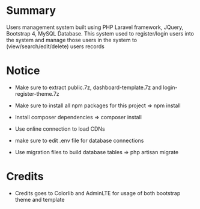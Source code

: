# Summary

Users management system built using PHP Laravel framework, JQuery, Bootstrap 4, MySQL Database. 
This system used to register/login users into the system and manage those users in the system to (view/search/edit/delete) users records

# Notice

* Make sure to extract public.7z, dashboard-template.7z and login-register-theme.7z

* Make sure to install all npm packages for this project => npm install

* Install composer dependencies => composer install

* Use online connection to load CDNs

* make sure to edit .env file for database connections

* Use migration files to build database tables => php artisan migrate


# Credits

- Credits goes to Colorlib and AdminLTE for usage of both bootstrap theme and template
